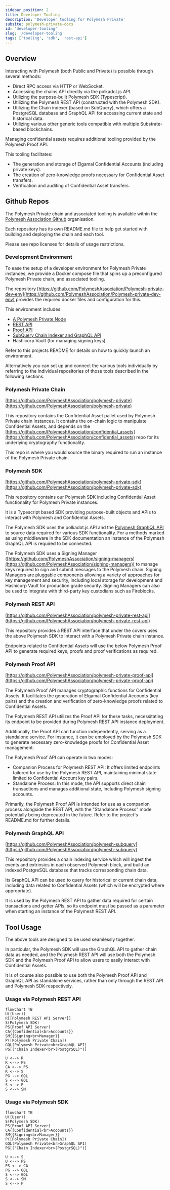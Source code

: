 ```yaml
---
sidebar_position: 2
title: Developer Tooling
description: 'Developer tooling for Polymesh Private'
subsite: polymesh-private-docs
id: 'developer-tooling'
slug: '/developer-tooling'
tags: ['tooling', 'sdk', 'rest-api']
---
```


## Overview

Interacting with Polymesh (both Public and Private) is possible through several methods:

- Direct RPC access via HTTP or WebSocket.
- Accessing the chains API directly via the polkadot.js API.
- Utilizing the purpose-built Polymesh SDK (Typescript).
- Utilizing the Polymesh REST API (constructed with the Polymesh SDK).
- Utilizing the Chain indexer (based on SubQuery), which offers a PostgreSQL database and GraphQL API for accessing current state and historical data.
- Utilizing various other generic tools compatible with multiple Substrate-based blockchains.

Managing confidential assets requires additional tooling provided by the Polymesh Proof API.

This tooling facilitates:

- The generation and storage of Elgamal Confidential Accounts (including private keys).
- The creation of zero-knowledge proofs necessary for Confidential Asset transfers.
- Verification and auditing of Confidential Asset transfers.

## Github Repos

The Polymesh Private chain and associated tooling is available within the [Polymesh Association Github](https://github.com/PolymeshAssociation) organisation.

Each repository has its own README.md file to help get started with building and deploying the chain and each tool.

Please see repo licenses for details of usage restrictions.

### Development Environment

To ease the setup of a developer environment for Polymesh Private instances, we provide a Docker compose file that spins up a preconfigured Polymesh Private chain, and associated tooling.

The repository [https://github.com/PolymeshAssociation/Polymesh-private-dev-env](https://github.com/PolymeshAssociation/Polymesh-private-dev-env) provides the required docker files and configuration for this.

This environment includes:

- [A Polymesh Private Node](#polymesh-private-chain)
- [REST API](#polymesh-rest-api)
- [Proof API](#polymesh-proof-api)
- [SubQuery Chain Indexer and GraphQL API](#polymesh-graphql-api)
- Hashicorp Vault (for managing signing keys)

Refer to this projects README for details on how to quickly launch an environment.

Alternatively you can set up and connect the various tools individually by referring to the individual repositories of those tools described in the following sections.

### Polymesh Private Chain

[https://github.com/PolymeshAssociation/polymesh-private](https://github.com/PolymeshAssociation/polymesh-private)

This repository contains the Confidential Asset pallet used by Polymesh Private chain instances. It contains the on-chain logic to manipulate Confidential Assets, and depends on the [https://github.com/PolymeshAssociation/confidential_assets](https://github.com/PolymeshAssociation/confidential_assets) repo for its underlying cryptography functionality.

This repo is where you would source the binary required to run an instance of the Polymesh Private chain.

### Polymesh SDK

[https://github.com/PolymeshAssociation/polymesh-private-sdk](https://github.com/PolymeshAssociation/polymesh-private-sdk)

This repository contains our Polymesh SDK including Confidential Asset functionality for Polymesh Private instances.

It is a Typescript based SDK providing purpose-built objects and APIs to interact with Polymesh and Confidential Assets.

The Polymesh SDK uses the polkadot.js API and the [Polymesh GraphQL API](#polymesh-graphql-api) to source data required for various SDK functionality. For a methods marked as using middleware in the SDK documentation an instance of the Polymesh GraphQL API is required to be connected.

The Polymesh SDK uses a Signing Manager ([https://github.com/PolymeshAssociation/signing-managers](https://github.com/PolymeshAssociation/signing-managers)) to manage keys required to sign and submit messages to the Polymesh chain. Signing Managers are pluggable components allowing a variety of approaches for key management and security, including local storage for development and Hashicorp Vault for production grade security. Signing Managers can also be used to integrate with third-party key custodians such as Fireblocks.

### Polymesh REST API

[https://github.com/PolymeshAssociation/polymesh-private-rest-api](https://github.com/PolymeshAssociation/polymesh-private-rest-api)

This repository provides a REST API interface that under the covers uses the above Polymesh SDK to interact with a Polymesh Private chain instance.

Endpoints related to Confidential Assets will use the below Polymesh Proof API to generate required keys, proofs and proof verifications as required.

### Polymesh Proof API

[https://github.com/PolymeshAssociation/polymesh-private-proof-api](https://github.com/PolymeshAssociation/polymesh-private-proof-api)

The Polymesh Proof API manages cryptographic functions for Confidential Assets. It facilitates the generation of Elgamal Confidential Accounts (key pairs) and the creation and verification of zero-knowledge proofs related to Confidential Assets.

The Polymesh REST API utilizes the Proof API for these tasks, necessitating its endpoint to be provided during Polymesh REST API instance deployment.

Additionally, the Proof API can function independently, serving as a standalone service. For instance, it can be employed by the Polymesh SDK to generate necessary zero-knowledge proofs for Confidential Asset management.

The Polymesh Proof API can operate in two modes:

- Companion Process for Polymesh REST API: It offers limited endpoints tailored for use by the Polymesh REST API, maintaining minimal state limited to Confidential Account key pairs.
- Standalone Process: In this mode, the API supports direct chain transactions and manages additional state, including Polymesh signing accounts.

Primarily, the Polymesh Proof API is intended for use as a companion process alongside the REST API, with the "Standalone Process" mode potentially being deprecated in the future. Refer to the project's README.md for further details.

### Polymesh GraphQL API

[https://github.com/PolymeshAssociation/polymesh-subquery](https://github.com/PolymeshAssociation/polymesh-subquery)

This repository provides a chain indexing service which will ingest the events and extrinsics in each observed Polymesh block, and build an indexed PostgreSQL database that tracks corresponding chain data.

Its GraphQL API can be used to query for historical or current chain data, including data related to Confidential Assets (which will be encrypted where appropriate).

It is used by the Polymesh REST API to gather data required for certain transactions and getter APIs, so its endpoint must be passed as a parameter when starting an instance of the Polymesh REST API.

## Tool Usage

The above tools are designed to be used seamlessly together.

In particular, the Polymesh SDK will use the GraphQL API to gather chain data as needed, and the Polymesh REST API will use both the Polymesh SDK and the Polymesh Proof API to allow users to easily interact with Confidential Assets.

It is of course also possible to use both the Polymesh Proof API and GraphQL API as standalone services, rather than only through the REST API and Polymesh SDK respectively.

### Usage via Polymesh REST API

```mermaid
flowchart TB
U((User))
R[[Polymesh REST API Server]]
S(Polymesh SDK)
PS(Proof API Server)
CA{{Confidential<br>Accounts}}
SM{{Signing<br>Manager}}
P([Polymesh Private Chain])
GQL(Polymesh Private<br>GraphQL API)
PG[("Chain Indexer<br>(PostgrSQL)")]

U <--> R
R <--> PS
CA <--> PS
R <--> S
PG --> GQL
S <--> GQL
S <--> P
S <--> SM
```

### Usage via Polymesh SDK

```mermaid
flowchart TB
U((User))
S(Polymesh SDK)
PS(Proof API Server)
CA{{Confidential<br>Accounts}}
SM{{Signing<br>Manager}}
P([Polymesh Private Chain])
GQL(Polymesh Private<br>GraphQL API)
PG[("Chain Indexer<br>(PostgrSQL)")]

U <--> S
U <--> PS
PS <--> CA
PG --> GQL
S <--> GQL
S <--> SM
S <--> P

```
